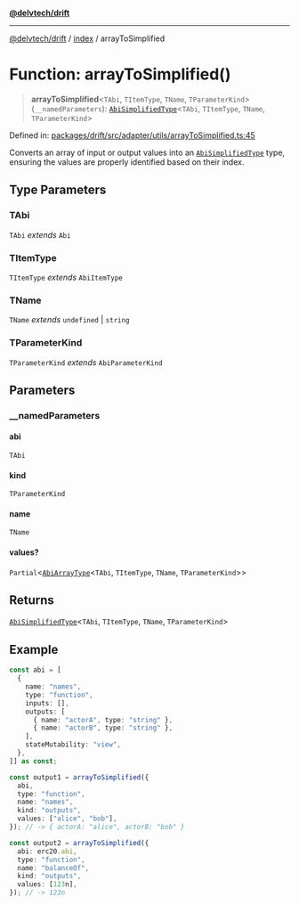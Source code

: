 [**@delvtech/drift**](../../README.md)

***

[@delvtech/drift](../../README.md) / [index](../README.md) / arrayToSimplified

# Function: arrayToSimplified()

> **arrayToSimplified**\<`TAbi`, `TItemType`, `TName`, `TParameterKind`\>(`__namedParameters`): [`AbiSimplifiedType`](../type-aliases/AbiSimplifiedType.md)\<`TAbi`, `TItemType`, `TName`, `TParameterKind`\>

Defined in: [packages/drift/src/adapter/utils/arrayToSimplified.ts:45](https://github.com/delvtech/drift/blob/95370f81f9813e8d583ed884b0b07657be0d8f2c/packages/drift/src/adapter/utils/arrayToSimplified.ts#L45)

Converts an array of input or output values into an
[`AbiSimplifiedType`](../type-aliases/AbiSimplifiedType.md) type, ensuring the values are properly
identified based on their index.

## Type Parameters

### TAbi

`TAbi` *extends* `Abi`

### TItemType

`TItemType` *extends* `AbiItemType`

### TName

`TName` *extends* `undefined` \| `string`

### TParameterKind

`TParameterKind` *extends* `AbiParameterKind`

## Parameters

### \_\_namedParameters

#### abi

`TAbi`

#### kind

`TParameterKind`

#### name

`TName`

#### values?

`Partial`\<[`AbiArrayType`](../type-aliases/AbiArrayType.md)\<`TAbi`, `TItemType`, `TName`, `TParameterKind`\>\>

## Returns

[`AbiSimplifiedType`](../type-aliases/AbiSimplifiedType.md)\<`TAbi`, `TItemType`, `TName`, `TParameterKind`\>

## Example

```ts
const abi = [
  {
    name: "names",
    type: "function",
    inputs: [],
    outputs: [
      { name: "actorA", type: "string" },
      { name: "actorB", type: "string" },
    ],
    stateMutability: "view",
  },
]] as const;

const output1 = arrayToSimplified({
  abi,
  type: "function",
  name: "names",
  kind: "outputs",
  values: ["alice", "bob"],
}); // -> { actorA: "alice", actorB: "bob" }

const output2 = arrayToSimplified({
  abi: erc20.abi,
  type: "function",
  name: "balanceOf",
  kind: "outputs",
  values: [123n],
}); // -> 123n
```
